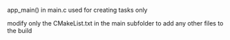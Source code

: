 app_main() in main.c used for creating tasks only

modify only the CMakeList.txt in the main subfolder to add any other files to the build
